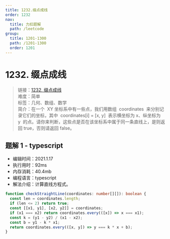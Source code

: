 ```yaml
---
title: 1232.缀点成线
order: 1232
nav:
  title: 力扣题解
  path: /leetcode
group:
  title: 1201-1300
  path: /1201-1300
  order: 1201
---
```


# 1232. 缀点成线

> 链接：[1232. 缀点成线](https://leetcode-cn.com/problems/check-if-it-is-a-straight-line/)  
> 难度：简单  
> 标签：几何、数组、数学  
> 简介：在一个  XY 坐标系中有一些点，我们用数组  coordinates  来分别记录它们的坐标，其中  coordinates[i] = [x, y]  表示横坐标为 x、纵坐标为 y  的点。请你来判断，这些点是否在该坐标系中属于同一条直线上，是则返回 true，否则请返回 false。

## 题解 1 - typescript

- 编辑时间：2021.1.17
- 执行用时：92ms
- 内存消耗：40.4mb
- 编程语言：typescript
- 解法介绍：计算直线方程式。

```typescript
function checkStraightLine(coordinates: number[][]): boolean {
  const len = coordinates.length;
  if (len <= 2) return true;
  const [[x1, y1], [x2, y2]] = coordinates;
  if (x1 === x2) return coordinates.every(([x]) => x === x1);
  const k = (y1 - y2) / (x1 - x2);
  const b = y1 - k * x1;
  return coordinates.every(([x, y]) => y === k * x + b);
}
```
